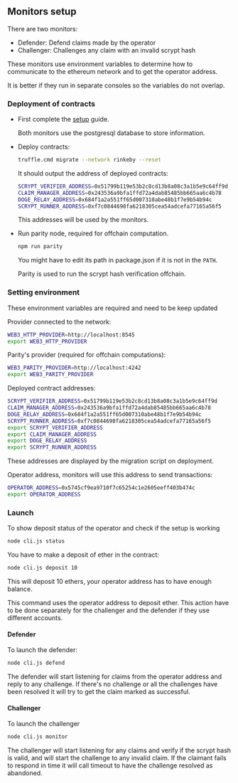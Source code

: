 
## Monitors setup

There are two monitors:

*   Defender: Defend claims made by the operator
*   Challenger: Challenges any claim with an invalid scrypt hash

These monitors use environment variables to determine how to communicate
to the ethereum network and to get the operator address.

It is better if they run in separate consoles so the variables do not overlap.

### Deployment of contracts

*   First complete the [setup](https://github.com/dogethereum/scrypt-interactive/blob/master/docs/setup.md) guide.

    Both monitors use the postgresql database to store information.

*   Deploy contracts:

    ```bash
    truffle.cmd migrate --network rinkeby --reset
    ```

    It should output the address of deployed contracts:

    ```bash
    SCRYPT_VERIFIER_ADDRESS=0x51799b119e53b2c8cd13b8a08c3a1b5e9c64ff9d
    CLAIM_MANAGER_ADDRESS=0x243536a9bfa1ffd72a4dab85485bb665aa6c4b78
    DOGE_RELAY_ADDRESS=0x684f1a2a551ff65d007310abe48b1f7e9b54b94c
    SCRYPT_RUNNER_ADDRESS=0xf7c0844698fa6218305cea54adcefa77165a56f5
    ```

    This addresses will be used by the monitors.

*   Run parity node, required for offchain computation.

    ```bash
    npm run parity
    ```

     You might have to edit its path in package.json if it is not in the `PATH`.

     Parity is used to run the scrypt hash verification offchain.

### Setting environment

These environment variables are required and need to be keep updated

Provider connected to the network:
```bash
WEB3_HTTP_PROVIDER=http://localhost:8545
export WEB3_HTTP_PROVIDER
```

Parity's provider (required for offchain computations):
```bash
WEB3_PARITY_PROVIDER=http://localhost:4242
export WEB3_PARITY_PROVIDER
```

Deployed contract addresses:
```bash
SCRYPT_VERIFIER_ADDRESS=0x51799b119e53b2c8cd13b8a08c3a1b5e9c64ff9d
CLAIM_MANAGER_ADDRESS=0x243536a9bfa1ffd72a4dab85485bb665aa6c4b78
DOGE_RELAY_ADDRESS=0x684f1a2a551ff65d007310abe48b1f7e9b54b94c
SCRYPT_RUNNER_ADDRESS=0xf7c0844698fa6218305cea54adcefa77165a56f5
export SCRYPT_VERIFIER_ADDRESS
export CLAIM_MANAGER_ADDRESS
export DOGE_RELAY_ADDRESS
export SCRYPT_RUNNER_ADDRESS
```

These addresses are displayed by the migration script on deployment.

Operator address, monitors will use this address to send transactions:
```bash
OPERATOR_ADDRESS=0x5745cf9ea9710f7c65254c1e2605eeff403b474c
export OPERATOR_ADDRESS
```

### Launch

To show deposit status of the operator and check if the setup is working

```bash
node cli.js status
```

You have to make a deposit of ether in the contract:
```bash
node cli.js deposit 10
```

This will deposit 10 ethers, your operator address has to have enough balance.

This command uses the operator address to deposit ether. This action
have to be done separately for the challenger and the defender if they
use different accounts.

#### Defender

To launch the defender:
```bash
node cli.js defend
```

The defender will start listening for claims from the operator address and
reply to any challenge. If there's no challenge or all the challenges
have been resolved it will try to get the claim marked as successful.

#### Challenger

To launch the challenger
```bash
node cli.js monitor
```

The challenger will start listening for any claims and verify if the
scrypt hash is valid, and will start the challenge to any invalid claim.
If the claimant fails to respond in time it will call timeout to have
the challenge resolved as abandoned.
